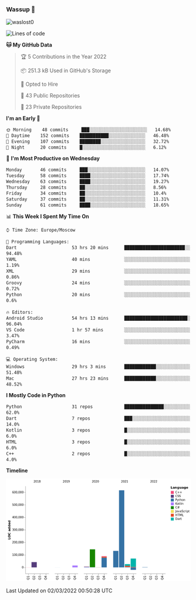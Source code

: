 ### Wassup 👋

<p align="left"> <img src="https://komarev.com/ghpvc/?username=waslost0" alt="waslost0" /></p>

<!--START_SECTION:waka-->
![Lines of code](https://img.shields.io/badge/From%20Hello%20World%20I%27ve%20Written-1%20Million%20lines%20of%20code-blue)

**🐱 My GitHub Data** 

> 🏆 5 Contributions in the Year 2022
 > 
> 📦 251.3 kB Used in GitHub's Storage 
 > 
> 💼 Opted to Hire
 > 
> 📜 43 Public Repositories 
 > 
> 🔑 23 Private Repositories  
 > 
**I'm an Early 🐤** 

```text
🌞 Morning    48 commits     ███░░░░░░░░░░░░░░░░░░░░░░   14.68% 
🌆 Daytime    152 commits    ███████████░░░░░░░░░░░░░░   46.48% 
🌃 Evening    107 commits    ████████░░░░░░░░░░░░░░░░░   32.72% 
🌙 Night      20 commits     █░░░░░░░░░░░░░░░░░░░░░░░░   6.12%

```
📅 **I'm Most Productive on Wednesday** 

```text
Monday       46 commits     ███░░░░░░░░░░░░░░░░░░░░░░   14.07% 
Tuesday      58 commits     ████░░░░░░░░░░░░░░░░░░░░░   17.74% 
Wednesday    63 commits     ████░░░░░░░░░░░░░░░░░░░░░   19.27% 
Thursday     28 commits     ██░░░░░░░░░░░░░░░░░░░░░░░   8.56% 
Friday       34 commits     ██░░░░░░░░░░░░░░░░░░░░░░░   10.4% 
Saturday     37 commits     ██░░░░░░░░░░░░░░░░░░░░░░░   11.31% 
Sunday       61 commits     ████░░░░░░░░░░░░░░░░░░░░░   18.65%

```


📊 **This Week I Spent My Time On** 

```text
⌚︎ Time Zone: Europe/Moscow

💬 Programming Languages: 
Dart                     53 hrs 20 mins      ███████████████████████░░   94.48% 
YAML                     40 mins             ░░░░░░░░░░░░░░░░░░░░░░░░░   1.19% 
XML                      29 mins             ░░░░░░░░░░░░░░░░░░░░░░░░░   0.86% 
Groovy                   24 mins             ░░░░░░░░░░░░░░░░░░░░░░░░░   0.72% 
Python                   20 mins             ░░░░░░░░░░░░░░░░░░░░░░░░░   0.6%

🔥 Editors: 
Android Studio           54 hrs 13 mins      ████████████████████████░   96.04% 
VS Code                  1 hr 57 mins        ░░░░░░░░░░░░░░░░░░░░░░░░░   3.47% 
PyCharm                  16 mins             ░░░░░░░░░░░░░░░░░░░░░░░░░   0.49%

💻 Operating System: 
Windows                  29 hrs 3 mins       ████████████░░░░░░░░░░░░░   51.48% 
Mac                      27 hrs 23 mins      ████████████░░░░░░░░░░░░░   48.52%

```

**I Mostly Code in Python** 

```text
Python                   31 repos            ███████████████░░░░░░░░░░   62.0% 
Dart                     7 repos             ███░░░░░░░░░░░░░░░░░░░░░░   14.0% 
Kotlin                   3 repos             █░░░░░░░░░░░░░░░░░░░░░░░░   6.0% 
HTML                     3 repos             █░░░░░░░░░░░░░░░░░░░░░░░░   6.0% 
C++                      2 repos             █░░░░░░░░░░░░░░░░░░░░░░░░   4.0%

```


**Timeline**

![Chart not found](https://raw.githubusercontent.com/waslost0/waslost0/master/charts/bar_graph.png) 


 Last Updated on 02/03/2022 00:50:28 UTC
<!--END_SECTION:waka-->

